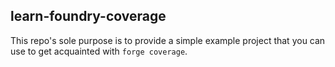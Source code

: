 ## learn-foundry-coverage

This repo's sole purpose is to provide a simple example project that you can use to get acquainted with `forge coverage`.
